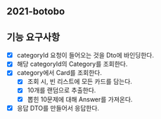 ## 2021-botobo

## 기능 요구사항
- [x] categoryId 요청이 들어오는 것을 Dto에 바인딩한다.
- [x] 해당 categoryId의 Category를 조회한다.
- [x] category에서 Card를 조회한다.
    - [x] 조회 시, 빈 리스트에 모든 카드를 담는다.
    - [x] 10개를 랜덤으로 추출한다.
    - [x] 뽑힌 10문제에 대해 Answer를 가져온다.
- [x] 응답 DTO를 만들어서 응답한다.
